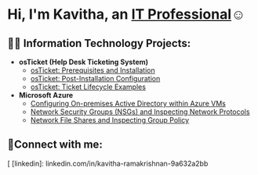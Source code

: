 <h1>Hi, I'm Kavitha, an <a href="linkedin.com/in/kavitha-ramakrishnan-9a632a2bb
">IT Professional</a>☺</h1>

<h2>👨‍💻 Information Technology Projects:</h2>

- <b>osTicket (Help Desk Ticketing System)</b>
  - [osTicket: Prerequisites and Installation](https://github.com/Kavithakumaresan/osticket-prereqs)
  - [osTicket: Post-Installation Configuration](https://github.com/Kavithakumaresan/post-install-config)
  - [osTicket: Ticket Lifecycle Examples](https://github.com/Kavithakumaresan/ticket-lifecycle)
- <b>Microsoft Azure</b>
  - [Configuring On-premises Active Directory within Azure VMs](https://github.com/Kavithakumaresan/configure-ad)
  - [Network Security Groups (NSGs) and Inspecting Network Protocols](https://github.com/Kavithakumaresan/azure-network-protocols)
  - [Network File Shares and Inspecting Group Policy](https://github.com/Kavithakumaresan/network-File-Shares)


<h2>🤳Connect with me:</h2>

[
[linkedin]: linkedin.com/in/kavitha-ramakrishnan-9a632a2bb
